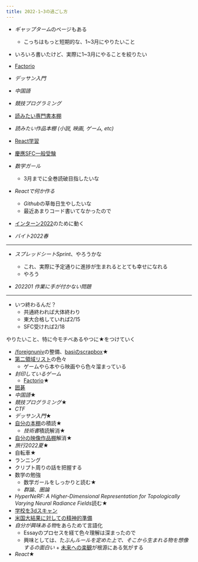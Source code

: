 ```yaml
---
title: 2022-1~3の過ごし方
---
```


* *ギャップターム*のページもある
  
  * こっちはもっと短期的な、1~3月にやりたいこと
* いろいろ書いたけど、実際に1~3月にやることを絞りたい

* [Factorio](Factorio.md)

* *デッサン入門*

* *中国語*

* *競技プログラミング*

* [読みたい専門書本棚](%E8%AA%AD%E3%81%BF%E3%81%9F%E3%81%84%E5%B0%82%E9%96%80%E6%9B%B8%E6%9C%AC%E6%A3%9A.md)

* *読みたい作品本棚 (小説, 映画, ゲーム, etc)*

* [React学習](React%E5%AD%A6%E7%BF%92.md)

* [慶應SFC一般受験](%E6%85%B6%E6%87%89SFC%E4%B8%80%E8%88%AC%E5%8F%97%E9%A8%93.md)

* *数学ガール*
  
  * 3月までに全巻読破目指したいな
* *Reactで何か作る*
  
  * *Github*の草毎日生やしたいな
  * 最近あまりコード書いてなかったので
* [インターン2022](%E3%82%A4%E3%83%B3%E3%82%BF%E3%83%BC%E3%83%B32022.md)のために動く

* *バイト2022春*

---

* *スプレッドシートSprint*、やろうかな
  
  * これ、実際に予定通りに進捗が生まれるととても幸せになれる
  * やろう
* *202201 作業に手が付かない問題*

---

* いつ終わるんだ？
  * 共通終われば大体終わり
  * 東大合格していれば2/15
  * SFC受ければ2/18

やりたいこと、特に今モチベあるやつに★をつけていく

* [/foreignuniv](https://scrapbox.io/foreignuniv)の整備、[basiのscrapbox](basi%E3%81%AEscrapbox.md)★
* [第二領域リスト](%E7%AC%AC%E4%BA%8C%E9%A0%98%E5%9F%9F%E3%83%AA%E3%82%B9%E3%83%88.md)の色々
  * ゲームやら本やら映画やら色々溜まっている
* *封印しているゲーム*
  * [Factorio](Factorio.md)★
* [囲碁](%E5%9B%B2%E7%A2%81.md)
* *中国語*★
* *競技プログラミング*★
* *CTF*
* *デッサン入門*★
* [自分の本棚](%E8%87%AA%E5%88%86%E3%81%AE%E6%9C%AC%E6%A3%9A.md)の積読★
  * *技術書*積読解消★
* [自分の映像作品棚](%E8%87%AA%E5%88%86%E3%81%AE%E6%98%A0%E5%83%8F%E4%BD%9C%E5%93%81%E6%A3%9A.md)解消★
* *旅行2022夏*★
* 自転車★
* ランニング
* クリプト周りの話を把握する
* 数学の勉強
  * 数学ガールをしっかりと読む★
  * *群論*、*圏論*
* *HyperNeRF: A Higher-Dimensional Representation for Topologically Varying Neural Radiance Fields*読む★
* [学校を3dスキャン](%E5%AD%A6%E6%A0%A1%E3%82%923d%E3%82%B9%E3%82%AD%E3%83%A3%E3%83%B3.md)
* [米国大結果に対しての精神的準備](%E7%B1%B3%E5%9B%BD%E5%A4%A7%E7%B5%90%E6%9E%9C%E3%81%AB%E5%AF%BE%E3%81%97%E3%81%A6%E3%81%AE%E7%B2%BE%E7%A5%9E%E7%9A%84%E6%BA%96%E5%82%99.md)
* *自分が興味ある物*をあらためて言語化
  * Essayのプロセスを経て色々理解は深まったので
  * 興味としては、たぶん*ルールを定めた上で、そこから生まれる物を想像するの面白い* + [未来への楽観](%E6%9C%AA%E6%9D%A5%E3%81%B8%E3%81%AE%E6%A5%BD%E8%A6%B3.md)が根源にある気がする
* *React*★

